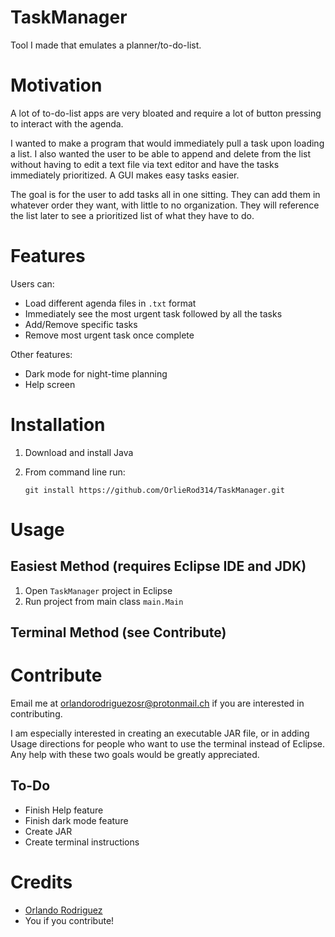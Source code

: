 # TaskManager
Tool I made that emulates a planner/to-do-list. 

# Motivation
A lot of to-do-list apps are very bloated and require a lot of button pressing to interact with the agenda. 

I wanted to make a program that would immediately pull a task upon loading a list. I also wanted the user to be able to append and delete from the list without having to edit a text file via text editor and have the tasks immediately prioritized. A GUI makes easy tasks easier.

The goal is for the user to add tasks all in one sitting. They can add them in whatever order they want, with little to no organization. They will reference the list later to see a prioritized list of what they have to do.

# Features
Users can:

- Load different agenda files in `.txt` format
- Immediately see the most urgent task followed by all the tasks
- Add/Remove specific tasks
- Remove most urgent task once complete

Other features:

- Dark mode for night-time planning
- Help screen

# Installation

1. Download and install Java
2. From command line run:

    `git install https://github.com/OrlieRod314/TaskManager.git`

# Usage

## Easiest Method (requires Eclipse IDE and JDK)

1. Open `TaskManager` project in Eclipse
2. Run project from main class `main.Main`

## Terminal Method (see Contribute)

# Contribute

Email me at <orlandorodriguezosr@protonmail.ch> if you are interested in contributing.

I am especially interested in creating an executable JAR file, or in adding Usage directions for people who want to use the terminal instead of Eclipse. Any help with these two goals would be greatly appreciated.

## To-Do

- Finish Help feature
- Finish dark mode feature
- Create JAR
- Create terminal instructions

# Credits

- [Orlando Rodriguez](https://www.orlandorodriguez.xyz)
- You if you contribute!